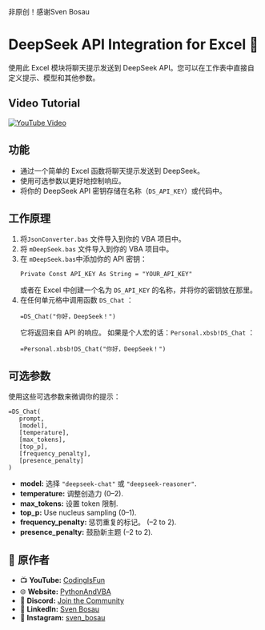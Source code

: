 非原创！感谢Sven Bosau
# DeepSeek API Integration for Excel 🐋

使用此 Excel 模块将聊天提示发送到 DeepSeek API。您可以在工作表中直接自定义提示、模型和其他参数。


## Video Tutorial
[![YouTube Video](https://img.youtube.com/vi/ln8oxm9Gvjs/0.jpg)](https://youtu.be/ln8oxm9Gvjs)

## 功能
- 通过一个简单的 Excel 函数将聊天提示发送到 DeepSeek。
- 使用可选参数以更好地控制响应。
- 将你的 DeepSeek API 密钥存储在名称（`DS_API_KEY`）或代码中。

## 工作原理
1. 将`JsonConverter.bas` 文件导入到你的 VBA 项目中。
2. 将 `mDeepSeek.bas` 文件导入到你的 VBA 项目中。
3. 在 `mDeepSeek.bas`中添加你的 API 密钥：
   ```vba
   Private Const API_KEY As String = "YOUR_API_KEY"
   ```
   或者在 Excel 中创建一个名为 `DS_API_KEY` 的名称，并将你的密钥放在那里。
4. 在任何单元格中调用函数 `DS_Chat` ：
   ```excel
   =DS_Chat("你好，DeepSeek！")
   ```
   它将返回来自 API 的响应。
   如果是个人宏的话：`Personal.xbsb!DS_Chat` ：
   ```excel
   =Personal.xbsb!DS_Chat("你好，DeepSeek！")
   ```

## 可选参数
使用这些可选参数来微调你的提示：
```excel
=DS_Chat(
   prompt, 
   [model], 
   [temperature], 
   [max_tokens], 
   [top_p], 
   [frequency_penalty], 
   [presence_penalty]
)
```
- **model:** 选择 `"deepseek-chat"` 或 `"deepseek-reasoner"`.
- **temperature:** 调整创造力 (0–2).
- **max_tokens:** 设置 token 限制.
- **top_p:** Use nucleus sampling (0–1).
- **frequency_penalty:** 惩罚重复的标记。 (–2 to 2).
- **presence_penalty:** 鼓励新主题 (–2 to 2).

## 🤝 原作者
- 📺 **YouTube:** [CodingIsFun](https://youtube.com/c/CodingIsFun)
- 🌐 **Website:** [PythonAndVBA](https://pythonandvba.com)
- 💬 **Discord:** [Join the Community](https://pythonandvba.com/discord)
- 💼 **LinkedIn:** [Sven Bosau](https://www.linkedin.com/in/sven-bosau/)
- 📸 **Instagram:** [sven_bosau](https://www.instagram.com/sven_bosau/)
